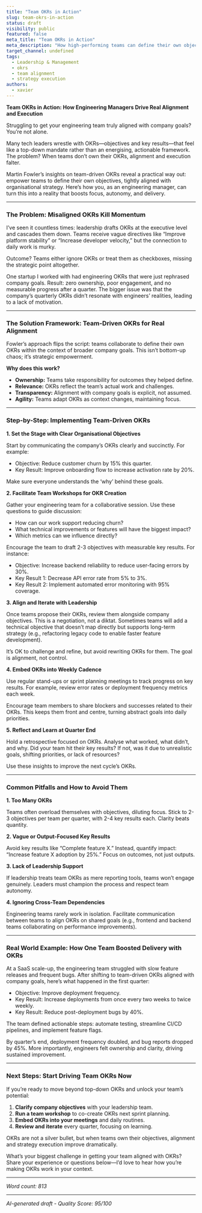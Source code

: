 ```yaml
---
title: "Team OKRs in Action"
slug: team-okrs-in-action
status: draft
visibility: public
featured: false
meta_title: "Team OKRs in Action"
meta_description: "How high-performing teams can define their own objectives in a collaborative process to align with broader organisational strategy."
target_channel: undefined
tags:
  - Leadership & Management
  - okrs
  - team alignment
  - strategy execution
authors:
  - xavier
---
```


**Team OKRs in Action: How Engineering Managers Drive Real Alignment and Execution**

Struggling to get your engineering team truly aligned with company goals? You’re not alone.

Many tech leaders wrestle with OKRs—objectives and key results—that feel like a top-down mandate rather than an energising, actionable framework. The problem? When teams don’t own their OKRs, alignment and execution falter. 

Martin Fowler’s insights on team-driven OKRs reveal a practical way out: empower teams to define their own objectives, tightly aligned with organisational strategy. Here’s how you, as an engineering manager, can turn this into a reality that boosts focus, autonomy, and delivery.

---

### The Problem: Misaligned OKRs Kill Momentum

I’ve seen it countless times: leadership drafts OKRs at the executive level and cascades them down. Teams receive vague directives like “Improve platform stability” or “Increase developer velocity,” but the connection to daily work is murky. 

Outcome? Teams either ignore OKRs or treat them as checkboxes, missing the strategic point altogether.

One startup I worked with had engineering OKRs that were just rephrased company goals. Result: zero ownership, poor engagement, and no measurable progress after a quarter. The bigger issue was that the company’s quarterly OKRs didn’t resonate with engineers’ realities, leading to a lack of motivation.

---

### The Solution Framework: Team-Driven OKRs for Real Alignment

Fowler’s approach flips the script: teams collaborate to define their own OKRs within the context of broader company goals. This isn’t bottom-up chaos; it’s strategic empowerment.

**Why does this work?**

- **Ownership:** Teams take responsibility for outcomes they helped define.
- **Relevance:** OKRs reflect the team’s actual work and challenges.
- **Transparency:** Alignment with company goals is explicit, not assumed.
- **Agility:** Teams adapt OKRs as context changes, maintaining focus.

---

### Step-by-Step: Implementing Team-Driven OKRs

**1. Set the Stage with Clear Organisational Objectives**

Start by communicating the company’s OKRs clearly and succinctly. For example:

- Objective: Reduce customer churn by 15% this quarter.
- Key Result: Improve onboarding flow to increase activation rate by 20%.

Make sure everyone understands the ‘why’ behind these goals.

**2. Facilitate Team Workshops for OKR Creation**

Gather your engineering team for a collaborative session. Use these questions to guide discussion:

- How can our work support reducing churn?
- What technical improvements or features will have the biggest impact?
- Which metrics can we influence directly?

Encourage the team to draft 2-3 objectives with measurable key results. For instance:

- Objective: Increase backend reliability to reduce user-facing errors by 30%.
- Key Result 1: Decrease API error rate from 5% to 3%.
- Key Result 2: Implement automated error monitoring with 95% coverage.

**3. Align and Iterate with Leadership**

Once teams propose their OKRs, review them alongside company objectives. This is a negotiation, not a diktat. Sometimes teams will add a technical objective that doesn’t map directly but supports long-term strategy (e.g., refactoring legacy code to enable faster feature development).

It’s OK to challenge and refine, but avoid rewriting OKRs for them. The goal is alignment, not control.

**4. Embed OKRs into Weekly Cadence**

Use regular stand-ups or sprint planning meetings to track progress on key results. For example, review error rates or deployment frequency metrics each week.

Encourage team members to share blockers and successes related to their OKRs. This keeps them front and centre, turning abstract goals into daily priorities.

**5. Reflect and Learn at Quarter End**

Hold a retrospective focused on OKRs. Analyse what worked, what didn’t, and why. Did your team hit their key results? If not, was it due to unrealistic goals, shifting priorities, or lack of resources?

Use these insights to improve the next cycle’s OKRs.

---

### Common Pitfalls and How to Avoid Them

**1. Too Many OKRs**

Teams often overload themselves with objectives, diluting focus. Stick to 2-3 objectives per team per quarter, with 2-4 key results each. Clarity beats quantity.

**2. Vague or Output-Focused Key Results**

Avoid key results like “Complete feature X.” Instead, quantify impact: “Increase feature X adoption by 25%.” Focus on outcomes, not just outputs.

**3. Lack of Leadership Support**

If leadership treats team OKRs as mere reporting tools, teams won’t engage genuinely. Leaders must champion the process and respect team autonomy.

**4. Ignoring Cross-Team Dependencies**

Engineering teams rarely work in isolation. Facilitate communication between teams to align OKRs on shared goals (e.g., frontend and backend teams collaborating on performance improvements).

---

### Real World Example: How One Team Boosted Delivery with OKRs

At a SaaS scale-up, the engineering team struggled with slow feature releases and frequent bugs. After shifting to team-driven OKRs aligned with company goals, here’s what happened in the first quarter:

- Objective: Improve deployment frequency.
- Key Result: Increase deployments from once every two weeks to twice weekly.
- Key Result: Reduce post-deployment bugs by 40%.

The team defined actionable steps: automate testing, streamline CI/CD pipelines, and implement feature flags.

By quarter’s end, deployment frequency doubled, and bug reports dropped by 45%. More importantly, engineers felt ownership and clarity, driving sustained improvement.

---

### Next Steps: Start Driving Team OKRs Now

If you’re ready to move beyond top-down OKRs and unlock your team’s potential:

1. **Clarify company objectives** with your leadership team.
2. **Run a team workshop** to co-create OKRs next sprint planning.
3. **Embed OKRs into your meetings** and daily routines.
4. **Review and iterate** every quarter, focusing on learning.

OKRs are not a silver bullet, but when teams own their objectives, alignment and strategy execution improve dramatically.

What’s your biggest challenge in getting your team aligned with OKRs? Share your experience or questions below—I’d love to hear how you’re making OKRs work in your context.  

---

*Word count: 813*

---

*AI-generated draft - Quality Score: 95/100*